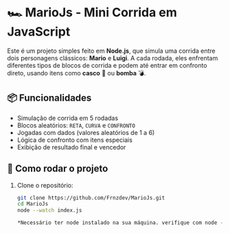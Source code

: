 # 🏎️ MarioJs - Mini Corrida em JavaScript

Este é um projeto simples feito em **Node.js**, que simula uma corrida entre dois personagens clássicos: **Mario** e **Luigi**. A cada rodada, eles enfrentam diferentes tipos de blocos de corrida e podem até entrar em confronto direto, usando itens como **casco** 🐢 ou **bomba** 💣.

## 📦 Funcionalidades

- Simulação de corrida em 5 rodadas
- Blocos aleatórios: `RETA`, `CURVA` e `CONFRONTO`
- Jogadas com dados (valores aleatórios de 1 a 6)
- Lógica de confronto com itens especiais
- Exibição de resultado final e vencedor

## 🚀 Como rodar o projeto

1. Clone o repositório:

   ```bash
   git clone https://github.com/Frnzdev/MarioJs.git
   cd MarioJs
   node --watch index.js

   *Necessário ter node instalado na sua máquina. verifique com node --v*
   ```
